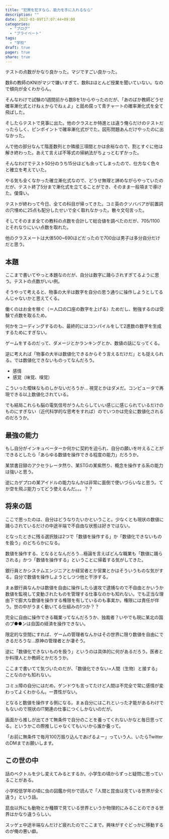 ```yaml
---
title: "犯罪を犯すなら、能力を手に入れるなら"
description: ""
date: 2022-03-09T17:07:44+09:00
categories:
  - "ブログ"
  - "プライベート"
tags:
  - "学校"
draft: true
pager: true
share: true
---
```


テストの点数がかなり良かった。マジですごい良かった。

数Bの教師のKNIがマジで嫌いすぎて、数Bはほとんど授業を聞いていない。なので傾向が全くわからん。

そんなわけで試験の1週間前から数Bを1からやったのだが、「あのばか教師どうせ確率漸化式とけねぇからでねぇよ」と舐め腐って青チャートの確率漸化式を全て飛ばした。

そしたらテストで見事に出た。他のクラスとか特進とは違う俺らだけのテストだったらしく、ピンポイントで確率漸化式がでた。図形問題あんだけやったのに出なかった。

んで他の部分なんて階差数列とか隣接三項間とかは余裕なので、割とすぐに他は解き終わった。あえて言えば不等式の帰納法がちょっとむずかった。

そんなわけでテスト50分のうち15分ほども余ってしまったので、仕方なく色々と確立を考えていた。

やる気も全くなかった確立漸化式なので、どうせ無理と諦めながらやっていたのだが、テスト終了5分まで漸化式を立てることができ、そのまま一般項まで導けた。僕偉い。

テストが終わって今日、全ての科目が帰ってきた。コミ英のクソババアが前置詞の穴埋めに25点も配分したせいで全く取れなかった。散々文句言った。

そしてそのまま全ての教科の点数を合計して総合値を調べたのだが、705/1100とそれなりにいい点数を取れた。

他のクラスメートは大体500~690ほどだったので700台は男子は多分自分だけだと思う。

## 本題

ここまで書いてやっと本題なのだが、自分は数字に踊らされすぎてるように思う。テストの点数がいい例。

そうやって考えると、物事の大半は数字を自分の思う通りに操作しようとしてるんじゃないかと思えてくる。

働くのはお金を稼ぐ（＝人口の口座の数字を上げる）ためだし、勉強するのは受験で点数を取るため。

何かをコーディングするのも、最終的にはコンパイルをして2進数の数字を生成するためにすぎない。

ゲームをするのだって、ダメージとかランキングとか、数値の話になってくる。

逆に考えれば「物事の大半は数値化できるからそう言えるだけだ」とも捉えられる。では数値化できないものってなんだろう。

- 感情
- 感覚（味覚、嗅覚）

こういった曖昧なものしかないだろうか... 視覚とかはダメだ。コンピュータで再現できる以上数値化されている。

でも結局これらも脳の電気信号がうんたらしていい感じに感じられているだけのものにすぎない（近代科学的な思考をすれば）のでいつかは完全に数値化されるのだろうか。

## 最強の能力

もし自分がインキュベーターか何かに契約を迫られ、自分の願いを叶えることができるとしたら「あらゆる数値を操作できる程度の能力」だろうか。

某禁書目録のアクセラレータ然り、某STGの某紫然り、概念を操作する系の能力は強いと思う。

逆にカゲプロの某アイドルの能力なんかは非常に面倒で使いづらいなと思う。てか空を飛ぶ能力ってどう使えるんだ。。。？？

## 将来の話

ここで思ったのは、自分はどうなりたいかということ。少なくとも現状の数値に踊らされているだけの中途半端で不自由な状態は好きではない。

となったときに残る選択肢は2つで「数値を操作する」か「数値化できないものを扱う」のどちらかになる。

数値を操作する、となるとなんだろう...極論を言えばどんな職業も「数値に踊らされる」かつ「数値を操作する」ということに帰着する気がしてきた。

銀行員とかシステムエンジニアとか経営者とか営業とかはそういうものな気がする。自分で数値を操作しようとしつつ他と干渉する。

まぁ銀行員なんかは数値を自由に操作したら速攻で逮捕なので不自由とかいうか数値を監視して変動されたものを管理する仕事なのかも知れない。でも正当な理由下で膨大な数値を操作する権限を有しているのも事実か。権限には責任が伴う。世の中がうまく動いてる仕組みの1つか？？

完全に自由に操作できる職業ってなんだろうか、独裁者？いやでも現に某北の国のプ●●ンは自国の経済を操作できない。

限定的な空間にすれば、ゲームの管理者なんかはその世界に限り数値を自由にできるだろうな...原神の管理者とか凄そう。

逆に「数値化できないものを扱う」というのは具体的に何があるだろう。医者とか料理人とか教師とかだろうか。

ここまで書いてて気づいたのだが、「数値化できない=人間（生物）と接する」ことなのかも知れない。

コミュ障の自分にはだめ。ゲンドウも言ってたけど人間は不完全で常に感情が変わってよくわからん。一貫性がない。

となると数値を操作する側になる。まぁ自分にはこれといった才能があるわけでもないので現状のIT関連の仕事につくしかないのだが。

画面から推しが出てきて無条件で自分のことを養ってくれないかなと毎日思ってる。というかこの際推しじゃなくてもいいから誰か養って。

「お前に無条件で毎月100万振り込んであげるよー」っていう人、いたらTwitterのDMまでお願いします。

## この世の中

話のベクトルを少し変えてみるとするか。小学生の頃からずっと疑問に思っていることがある。

小学校低学年の頃に虫の図鑑か何かで読んで「人間と昆虫は見ている世界が全く違う」という話。

昆虫以外にも動物とか種類で見ている世界というか物理的にみることのできる世界はかなり違うらしい。

スッゲェ中途半端なんだけど疲れたのでここまで。興味がすぐどっかに移動するのが俺の悪い癖。
